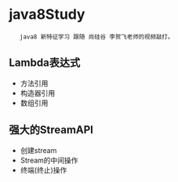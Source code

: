 # java8Study
       java8 新特征学习 跟随 尚硅谷 李贺飞老师的视频敲打。
##  Lambda表达式
- 方法引用
- 构造器引用
- 数组引用

## 强大的StreamAPI
- 创建stream
- Stream的中间操作
- 终端(终止)操作
   
